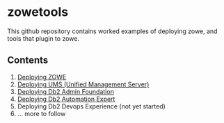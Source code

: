 # zowetools

This github repository contains worked examples of deploying zowe, and tools that plugin to zowe.

## Contents

1. [Deploying ZOWE](https://github.com/zeditor01/zowetools/blob/main/docs/deploying_zowe.md)
2. [Deploying UMS (Unified Management Server)](https://github.com/zeditor01/zowetools/blob/main/docs/deploying_ums.md)
3. [Deploying Db2 Admin Foundation](https://github.com/zeditor01/zowetools/blob/main/docs/deploying_db2_admin_foundation.md)
4. [Deploying Db2 Automation Expert](https://github.com/zeditor01/zowetools/blob/main/docs/deploying_db2_automation_expert.md)
5. Deploying Db2 Devops Experience (not yet started)
6. ... more to follow



